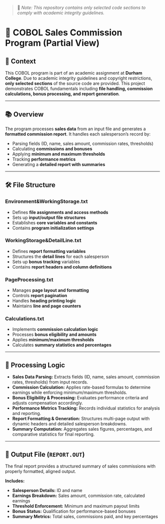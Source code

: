> 📌 *Note: This repository contains only selected code sections to comply with academic integrity guidelines.*


# 📄 COBOL Sales Commission Program (Partial View)

## 🏫 Context

This COBOL program is part of an academic assignment at **Durham College**. Due to academic integrity guidelines and copyright restrictions, **only selected sections** of the source code are provided. This project demonstrates COBOL fundamentals including **file handling, commission calculations, bonus processing, and report generation**.

---

## 📚 Overview

The program processes **sales data** from an input file and generates a **formatted commission report**. It handles each salesperson’s record by:

- Parsing fields (ID, name, sales amount, commission rates, thresholds)
- Calculating **commissions and bonuses**
- Applying **minimum and maximum thresholds**
- Tracking **performance metrics**
- Generating a **detailed report with summaries**

---

## 🛠 File Structure

### **Environment&WorkingStorage.txt**
- Defines **file assignments and access methods**
- Sets up **input/output file structures**
- Establishes **core variables and constants**
- Contains **program initialization settings**

### **WorkingStorage&DetailLine.txt**
- Defines **report formatting variables**
- Structures the **detail lines** for each salesperson
- Sets up **bonus tracking** variables
- Contains **report headers and column definitions**

### **PageProcessing.txt**
- Manages **page layout and formatting**
- Controls **report pagination**
- Handles **heading printing logic**
- Maintains **line and page counters**

### **Calculations.txt**
- Implements **commission calculation logic**
- Processes **bonus eligibility and amounts**
- Applies **minimum/maximum thresholds**
- Calculates **summary statistics and percentages**

---

## 🧮 Processing Logic

- **Sales Data Parsing:** Extracts fields (ID, name, sales amount, commission rates, thresholds) from input records.
- **Commission Calculation:** Applies rate-based formulas to determine earnings while enforcing minimum/maximum thresholds.
- **Bonus Eligibility & Processing:** Evaluates performance criteria and adjusts compensation accordingly.
- **Performance Metrics Tracking:** Records individual statistics for analysis and reporting.
- **Report Formatting & Generation:** Structures multi-page output with dynamic headers and detailed salesperson breakdowns.
- **Summary Computation:** Aggregates sales figures, percentages, and comparative statistics for final reporting.

---

## 📁 Output File (`REPORT.OUT`)
The final report provides a structured summary of sales commissions with properly formatted, aligned output.  

**Includes:**  
- **Salesperson Details:** ID and name  
- **Earnings Breakdown:** Sales amount, commission rate, calculated earnings  
- **Threshold Enforcement:** Minimum and maximum payout limits  
- **Bonus Status:** Qualification for performance-based bonuses  
- **Summary Metrics:** Total sales, commissions paid, and key percentages  
